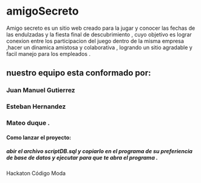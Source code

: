 
# amigoSecreto

Amigo secreto  es un sitio web creado para la jugar  y conocer las fechas de las endulzadas y la  fiesta final de descubrimiento , cuyo objetivo es lograr conexion entre los  participacion del juego dentro de la misma  empresa ,hacer un dinamica amistosa y colaborativa , logrando un sitio agradable y facil manejo para los empleados .

## nuestro equipo esta conformado por:
### Juan Manuel Gutierrez
### Esteban Hernandez
### Mateo duque .

#### Como lanzar el proyecto:

##### abir el archivo scriptDB.sql y copiarlo en el programa de su preferiencia de base de datos y ejecutar para que te abra el  programa . 


Hackaton Código Moda
